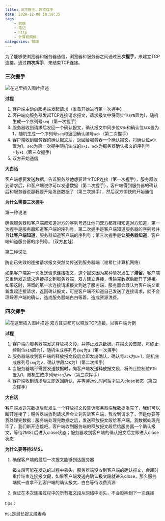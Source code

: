 ```yaml
---
title: 三次握手，四次挥手
date: 2020-12-08 10:59:35
tags: 
	- 前端
	- 笔记
	- http
	- 计算机网络
categories: 前端
---
```




为了能够使浏览器和服务器通信，浏览器和服务器之间通过**三次握手**，来建立TCP连接。通过**四次挥手**，来结束TCP连接。

### 三次握手
![在这里插入图片描述](https://img-blog.csdnimg.cn/20201128104319584.png?x-oss-process=image/watermark,type_ZmFuZ3poZW5naGVpdGk,shadow_10,text_aHR0cHM6Ly9ibG9nLmNzZG4ubmV0L2xpdWFybXlsaXU=,size_16,color_FFFFFF,t_70#pic_center)

**过程**

1. 客户端主动向服务端发起请求（准备开始进行第一次握手）
2. 客户端向服务器发起TCP连接请求报文，请求报文中将同步位`SYN`置为1，随机生成一个序列号`seq`（第一次握手）
3. 服务器收到请求后发回一个确认报文，确认报文中同步位`SYN`和确认位`ACK`置为1，随机生成一个序列号`seq`和返回确认编号`ack`（第二次握手）
4. 客户端收到服务器的确认报文后，返回给服务器一个确认报文，将确认位`ACK`置为1，`seq`为第一次握手随机生成的`x+1`，`ack`为服务器确认报文的序列号+1`y+1`（第三次握手）
5. 双方开始通信

**大白话**

客户端想要发送数据，告诉服务器他想要建立TCP连接（第一次握手），服务器收到请求后，和客户端说你可以发送数据（第二次握手），客户端得到服务器的确认后和服务器说那我要开始发送数据了（第三次握手），然后双方愉快的开始通信

**为什么需要三次握手**

第一种说法

确保服务器和客户端都知道对方的序列号还让他们双方都互相知道对方知道，第一次握手是服务器知道客户端的序列号，第二次握手是客户端知道服务器的序列号并且**让客户端知道**，服务器知道客户端的序列号；第三次握手是**让服务器知道**，客户端知道服务器的序列号。（双方套娃）

第二种说法

防止已失效的连接请求报文突然又传送到服务器端（谢希仁计算机网络）

如果客户端第一次发送请求连接报文，这个报文因为某种情况发生了**滞留**，客户端又重新发送请求连接报文到服务器端，双方建立连接，传输完数据后断开了连接。如果这时，滞留的第一次连接请求报文到达了服务端，服务器会误认为客户端又重新发起连接请求，返回确认报文，可是客户端不知道自己发送了连接请求，就不会理睬客户端的确认，造成服务器端白白等着，造成资源浪费。

### 四次挥手
![在这里插入图片描述](https://img-blog.csdnimg.cn/20201128104233624.png?x-oss-process=image/watermark,type_ZmFuZ3poZW5naGVpdGk,shadow_10,text_aHR0cHM6Ly9ibG9nLmNzZG4ubmV0L2xpdWFybXlsaXU=,size_16,color_FFFFFF,t_70#pic_center)
双方其实都可以释放TCP连接，以客户端为例

**过程**

1. 客户端向服务器端发送释放报文段，并停止发送数据。在报文段首部，将终止控制位`FIN`置为1，随机生成序列号`seq`为u（第一次挥手）
2. 服务器端收到客户端的释放报文段后立即发出确认，确认号`ack`为u+1，随机生成序列号`seq`为v，确认字段`ACK`为1（第二次挥手）
3. 当服务器端不需要发送数据时，向客户端发送释放报文段，将终止控制位`FIN`置为1，随机生成序列号`seq`为w（第三次挥手）
4. 客户端收到请求后立即返回确认，并等待`2MSL`时间后才进入close状态（第四次挥手）

**大白话**

客户端发送完数据后就发生一个释放报文段告诉服务器端我数据发完了，我们可以断开连接了；服务器端收到请求后会立刻告诉客户端，我收到请求了，但是你要等我处理完数据；服务端处理完数据之后，发送释放报文段给客户端，我数据处理完毕了，我们断开连接吧。客户端收到服务端的释放报文段后给服务器一个确认报文，等待2MSL后进入close状态；服务器收到客户端的确认报文后立即进入close状态

**为什么要等待2MSL**

1. 确保客户端的最后一次报文能够到达服务器

   报文段可能在发送的过程中丢失，服务器端没收到客户端的确认报文，会超时重传结束连接报文段，如果客户端发送完确认报文段就进入close，那么服务端就一直拿不到客户端的确认报文，白白等待浪费资源

2. 保证在本次连接过程中的所有报文段从网络中消失，不会影响到下一次连接

tips：

`MSL`是最长报文段寿命

